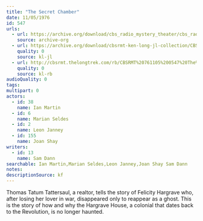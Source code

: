 ```yaml
---
title: "The Secret Chamber"
date: 11/05/1976
id: 547
urls: 
  - url: https://archive.org/download/cbs_radio_mystery_theater/cbs_radio_mystery_theater-0501-0550.zip/cbs_radio_mystery_theater-0501-0550%2Fcbsrmt_0547_the_secret_chamber.mp3
    source: archive-org
  - url: https://archive.org/download/cbsrmt-ken-long-jl-collection/CBSRMT - 761105 0547 The Secret Chamber_jl.mp3
    quality: 0
    source: kl-jl
  - url: http://cbsrmt.thelongtrek.com/rb/CBSRMT%20761105%200547%20The%20Secret%20Chamber_wbbm_rb.mp3
    quality: 0
    source: kl-rb
audioQuality: 0
tags: 
multipart: 0
actors:  
  - id: 38
    name: Ian Martin  
  - id: 6
    name: Marian Seldes  
  - id: 2
    name: Leon Janney  
  - id: 155
    name: Joan Shay
writers:  
  - id: 13
    name: Sam Dann
searchable: Ian Martin,Marian Seldes,Leon Janney,Joan Shay Sam Dann
notes: 
descriptionSource: kf
---
```

Thomas Tatum Tattersaul, a realtor, tells the story of Felicity Hargrave who, after losing her lover in war, disappeared only to reappear as a ghost. This is the story of how and why the Hargrave House, a colonial that dates back to the Revolution, is no longer haunted.